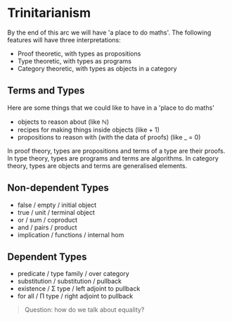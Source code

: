 
Trinitarianism
==============
By the end of this arc we will have 'a place to do maths'. 
The following features will have three interpretations:
 - Proof theoretic, with types as propositions
 - Type theoretic, with types as programs
 - Category theoretic, with types as objects in a category

<!-- insert picture of trinitarianism -->

## Terms and Types

Here are some things that we could like to have in a 'place to do maths'
  - objects to reason about (like ℕ)
  - recipes for making things inside objects (like + 1)
  - propositions to reason with (with the data of proofs) (like _ = 0)

In proof theory, types are propositions and terms of a type are their proofs.
In type theory, types are programs and terms are algorithms.
In category theory, types are objects and terms are generalised elements.

## Non-dependent Types

- false / empty / initial object
- true / unit / terminal object
- or / sum / coproduct
- and / pairs / product
- implication / functions / internal hom

## Dependent Types

- predicate / type family / over category
- substitution / substitution / pullback
- existence / Σ type / left adjoint to pullback 
- for all / Π type / right adjoint to pullback


> Question: how do we talk about equality?
